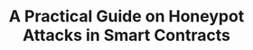 ---
title: "A Practical Guide on Honeypot Attacks in Smart Contracts"
description: "A honeypot is a trap set to detect hackers. Reentrancy attack is one of the vulnerabilities that affects decentralized systems badly. To combat such threats, developers employ techniques like honeypots. It functions by luring potential attackers into revealing their tactics so that developers get valuable insights for improving security measures."
authors: ["@_BuildBear"]
tags: ["Smart Contracts", "Standards", "web3","Security","Scafolld-eth"]
languages: ["Solidity"]
url: "https://www.buildbear.io/resources/guides-and-tutorials/honeypots"
dateAdded: 2024-02-16
level: "Intermediate"
---
